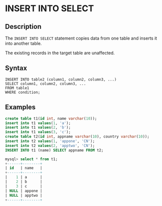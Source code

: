 # **INSERT INTO SELECT**

## **Description**

The ``INSERT INTO SELECT`` statement copies data from one table and inserts it into another table.

The existing records in the target table are unaffected.

## **Syntax**

```
INSERT INTO table2 (column1, column2, column3, ...)
SELECT column1, column2, column3, ...
FROM table1
WHERE condition;
```

## **Examples**

```sql
create table t1(id int, name varchar(10));
insert into t1 values(1, 'a');
insert into t1 values(2, 'b');
insert into t1 values(3, 'c');
create table t2(id int, appname varchar(10), country varchar(10));
insert into t2 values(1, 'appone', 'CN');
insert into t2 values(2, 'apptwo', 'CN');
INSERT INTO t1 (name) SELECT appname FROM t2;

mysql> select * from t1;
+------+--------+
| id   | name   |
+------+--------+
|    1 | a      |
|    2 | b      |
|    3 | c      |
| NULL | appone |
| NULL | apptwo |
+------+--------+
```
